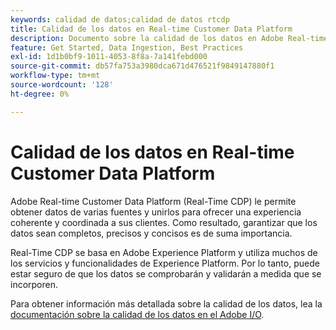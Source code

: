 ```yaml
---
keywords: calidad de datos;calidad de datos rtcdp
title: Calidad de los datos en Real-time Customer Data Platform
description: Documento sobre la calidad de los datos en Adobe Real-time Customer Data Platform
feature: Get Started, Data Ingestion, Best Practices
exl-id: 1d1b0bf9-1011-4053-8f8a-7a141febd000
source-git-commit: db57fa753a3980dca671d476521f9849147880f1
workflow-type: tm+mt
source-wordcount: '128'
ht-degree: 0%

---
```


# Calidad de los datos en Real-time Customer Data Platform

Adobe Real-time Customer Data Platform (Real-Time CDP) le permite obtener datos de varias fuentes y unirlos para ofrecer una experiencia coherente y coordinada a sus clientes. Como resultado, garantizar que los datos sean completos, precisos y concisos es de suma importancia.

Real-Time CDP se basa en Adobe Experience Platform y utiliza muchos de los servicios y funcionalidades de Experience Platform. Por lo tanto, puede estar seguro de que los datos se comprobarán y validarán a medida que se incorporen.

Para obtener información más detallada sobre la calidad de los datos, lea la [documentación sobre la calidad de los datos en el Adobe I/O](../../ingestion/quality/overview.md).
